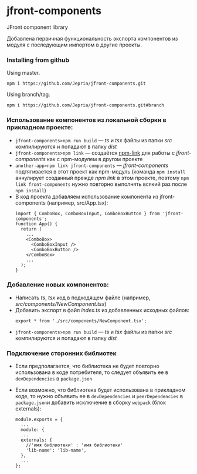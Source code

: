 # jfront-components
JFront component library

Добавлена первичная функциональность экспорта компонентов из модуля с последующим импортом в другие проекты.

### Installing from github

Using master.
```
npm i https://github.com/Jepria/jfront-components.git
```
Using branch/tag.
```
npm i https://github.com/Jepria/jfront-components.git#branch
```

### Использование компонентов из локальной сборки в прикладном проекте:
- `jfront-components>npm run build` —
    *ts* и *tsx* файлы из папки *src* компилируются и попадают в папку *dist*
- `jfront-components>npm link` —
    создаётся [npm-link](https://docs.npmjs.com/cli/link.html) для работы с *jfront-components* как с npm-модулем в другом проекте
- `another-app>npm link jfront-components` —
    *jfront-components* подтягивается в этот проект как npm-модуль (команда `npm install` аннулирует созданный прежде *npm link* в этом проекте, поэтому `npm link front-components` нужно повторно выполнять всякий раз после `npm install`)
- В код проекта добавляем использование компонента из jfront-components (например, src/App.tsx):
    ```
    import { ComboBox, ComboBoxInput, ComboBoxButton } from 'jfront-components';
    function App() {
      return (
      	...
        <ComboBox>
          <ComboBoxInput />
          <ComboBoxButton />
        </ComboBox>
        ...
      );
    }
    ```

### Добавление новых компонентов:
- Написать *ts*, *tsx* код в подходящем файле (например, *src/components/NewComponent.tsx*)
- Добавить экспорт в файл *index.ts* из добавленных исходных файлов: 
    ```
    export * from './src/components/NewComponent.tsx';
    ```
- `jfront-components>npm run build` —
    *ts* и *tsx* файлы из папки *src* компилируются и попадают в папку *dist*
	
### Подключение сторонних библиотек
- Если предполагается, что библиотека не будет повторно использована в коде потребителя, то следует объявить ее в `devDependencies` в `package.json`
- Если возможно, что библиотека будет использована в прикладном коде, то нужно объявить ее в  `devDependencies` и `peerDependencies` в `package.json`и добавить исключение в сборку `webpack` (блок externals):

    ```
    module.exports = {
      ...
      module: {
      ...
      externals: {
        //'имя библиотеки' : 'имя библиотеки'
        'lib-name': 'lib-name',
      },
      ...
    };
    ```